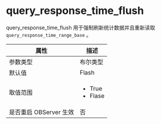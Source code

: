 # query_response_time_flush

query_response_time_flush 用于强制刷新统计数据并且重新读取 `query_response_time_range_base` 。

| 属性 | 描述 |
| --- | --- |
| 参数类型 | 布尔类型 |
| 默认值 | Flash |
| 取值范围 | <ul><li> True </li> <li> Flase </li></ul>  |
| 是否重启 OBServer 生效 | 否 |
